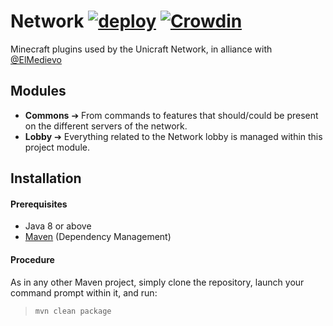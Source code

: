 Network [![deploy](https://github.com/ElMedievo-UdeC/Network/workflows/build/badge.svg)](https://github.com/ElMedievo-UdeC/Network/runs/632186694) [![Crowdin](https://badges.crowdin.net/elmedievo/localized.svg)](https://crowdin.com/project/elmedievo)
===

Minecraft plugins used by the Unicraft Network, in alliance with [@ElMedievo](https://github.com/ElMedievo)

## Modules
* **Commons** ➔ From commands to features that should/could be present on the different servers of the network.
* **Lobby** ➔ Everything related to the Network lobby is managed within this project module.

## Installation
#### Prerequisites
* Java 8 or above
* [Maven](http://maven.apache.org/) (Dependency Management)

#### Procedure
As in any other Maven project, simply clone the repository, launch your command prompt within it, and run:

  > `mvn clean package`
